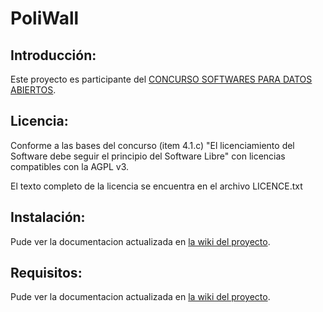 PoliWall
========

Introducción:
-------------

Este proyecto es participante del [CONCURSO SOFTWARES PARA DATOS ABIERTOS](http://www.od4d.org/en/ "OD4D contest").


Licencia:
---------
Conforme a las bases del concurso (item 4.1.c) "El licenciamiento del Software debe seguir el principio del Software Libre" con 
licencias compatibles con la AGPL v3.

El texto completo de la licencia se encuentra en el archivo LICENCE.txt



Instalación:
------------
Pude ver la documentacion actualizada en [la wiki del proyecto](https://github.com/jfunez/poliwall/wiki/ "Instalación").

Requisitos:
-----------
Pude ver la documentacion actualizada en [la wiki del proyecto](https://github.com/jfunez/poliwall/wiki/Requerimientos "Requerimientos").